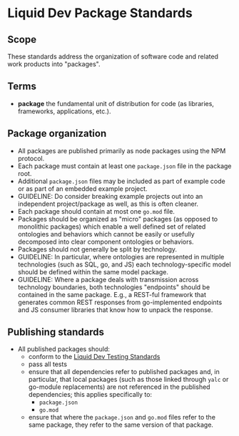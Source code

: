 # Liquid Dev Package Standards

## Scope

These standards address the organization of software code and related work products into "packages".

## Terms

* **package** the fundamental unit of distribution for code (as libraries, frameworks, applications, etc.).

## Package organization

* All packages are published primarily as node packages using the NPM protocol.
* Each package must contain at least one `package.json` file in the package root.
* Additional `package.json` files may be included as part of example code or as part of an embedded example project.
* GUIDELINE: Do consider breaking example projects out into an independent project/package as well, as this is often cleaner.
* Each package should contain at most one `go.mod` file.
* Packages should be organized as "micro" packages (as opposed to monolithic packages) which enable a well defined set of related ontologies and behaviors which cannot be easily or usefully decomposed into clear component ontologies or behaviors.
* Packages should not generally be split by technology.
* GUIDELINE: In particular, where ontologies are represented in multiple technologies (such as SQL, go, and JS) each technology-specific model should be defined within the same model package.
* GUIDELINE: Where a package deals with transmission across technology boundaries, both technologies "endpoints" should be contained in the same package. E.g., a REST-ful framework that generates common REST responses from go-implemented endpoints and JS consumer libraries that know how to unpack the response.


## Publishing standards

* All published packages should:
  * conform to the [Liquid Dev Testing Standards](./testing-standards.md)
  * pass all tests
  * ensure that all dependencies refer to published packages and, in particular, that local packages (such as those linked through `yalc` or go-module replacements) are not referenced in the published dependencies; this applies specifically to:
    * `package.json`
    * `go.mod`
  * ensure that where the `package.json` and `go.mod` files refer to the same package, they refer to the same version of that package.
